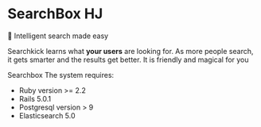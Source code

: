 # SearchBox HJ

:rocket: Intelligent search made easy

Searchkick learns what **your users** are looking for. As more people search, it gets smarter and the results get better. It is friendly and magical for you

Searchbox The system requires:

- Ruby version >= 2.2
- Rails 5.0.1
- Postgresql version > 9
- Elasticsearch 5.0